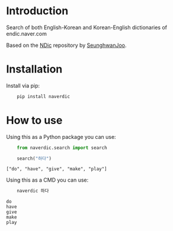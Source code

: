 # Introduction

Search of both English-Korean and Korean-English dictionaries of endic.naver.com

Based on the [NDic](https://github.com/jupiny/ndic) repository by [SeunghwanJoo](https://github.com/jupiny).

# Installation

Install via pip:

```cmd
    pip install naverdic
```

# How to use

Using this as a Python package you can use:

```python
    from naverdic.search import search

    search("하다")
```
```
["do", "have", "give", "make", "play"]
```

Using this as a CMD you can use:

```bash
    naverdic 하다
```
```
do
have
give
make
play
```